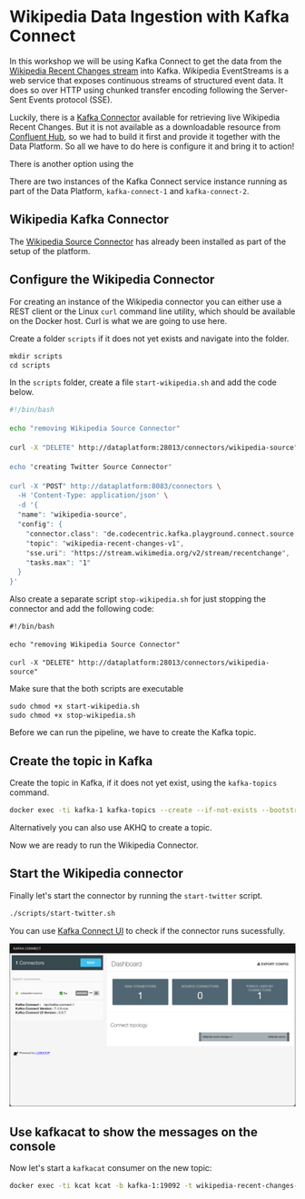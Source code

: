 # Wikipedia Data Ingestion with Kafka Connect

In this workshop we will be using Kafka Connect to get the data from the [Wikipedia Recent Changes stream](https://wikitech.wikimedia.org/wiki/Event_Platform/EventStreams) into Kafka. Wikipedia EventStreams is a web service that exposes continuous streams of structured event data. It does so over HTTP using chunked transfer encoding following the Server-Sent Events protocol (SSE). 

Luckily, there is a [Kafka Connector](https://github.com/codecentric/streaming-wikipedia-with-kafka/tree/main/kafka-playground-connect) available for retrieving live Wikipedia Recent Changes. But it is not available as a downloadable resource from [Confluent Hub](https://www.confluent.io/hub/), so we had to build it first and provide it together with the Data Platform. So all we have to do here is configure it and bring it to action!

There is another option using the 

There are two instances of the Kafka Connect service instance running as part of the Data Platform, `kafka-connect-1` and `kafka-connect-2`. 

## Wikipedia Kafka Connector 

The [Wikipedia Source Connector](https://github.com/codecentric/streaming-wikipedia-with-kafka/tree/main/kafka-playground-connect) has already been installed as part of the setup of the platform. 

## Configure the Wikipedia Connector

For creating an instance of the Wikipedia connector you can either use a REST client or the Linux `curl` command line utility, which should be available on the Docker host. Curl is what we are going to use here. 

Create a folder `scripts` if it does not yet exists and navigate into the folder. 

```
mkdir scripts
cd scripts
```

In the `scripts` folder, create a file `start-wikipedia.sh` and add the code below.  

```bash
#!/bin/bash

echo "removing Wikipedia Source Connector"

curl -X "DELETE" http://dataplatform:28013/connectors/wikipedia-source"

echo "creating Twitter Source Connector"

curl -X "POST" http://dataplatform:8083/connectors \
  -H 'Content-Type: application/json' \
  -d '{
  "name": "wikipedia-source",
  "config": {
    "connector.class": "de.codecentric.kafka.playground.connect.source.ServerSentEventSourceConnector",
    "topic": "wikipedia-recent-changes-v1",
    "sse.uri": "https://stream.wikimedia.org/v2/stream/recentchange",
    "tasks.max": "1"
  }
}' 
```

Also create a separate script `stop-wikipedia.sh` for just stopping the connector and add the following code:

```
#!/bin/bash

echo "removing Wikipedia Source Connector"

curl -X "DELETE" http://dataplatform:28013/connectors/wikipedia-source"
```

Make sure that the both scripts are executable

```
sudo chmod +x start-wikipedia.sh
sudo chmod +x stop-wikipedia.sh
```

Before we can run the pipeline, we have to create the Kafka topic.

## Create the topic in Kafka

Create the topic in Kafka, if it does not yet exist, using the `kafka-topics` command. 

```bash
docker exec -ti kafka-1 kafka-topics --create --if-not-exists --bootstrap-server kafka-1:19092 --topic wikipedia-recent-changes-v1 --partitions 8 --replication-factor 3
```

Alternatively you can also use AKHQ to create a topic. 

Now we are ready to run the Wikipedia Connector. 

## Start the Wikipedia connector

Finally let's start the connector by running the `start-twitter` script.

```bash
./scripts/start-twitter.sh
```

You can use [Kafka Connect UI](http://dataplatform:28038/) to check if the connector runs sucessfully.

![Alt Image Text](./images/kafka-connect-ui.png "Kafka Connect UI") 

## Use kafkacat to show the messages on the console

Now let's start a `kafkacat` consumer on the new topic:

```bash
docker exec -ti kcat kcat -b kafka-1:19092 -t wikipedia-recent-changes-v1
```


